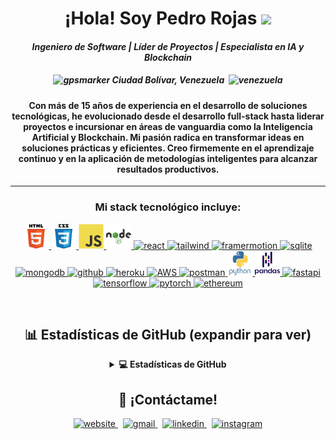 <h1 align="center">¡Hola! Soy Pedro Rojas <img src="https://media.giphy.com/media/hvRJCLFzcasrR4ia7z/giphy.gif" width="35"></h1>

<span align="center">
    <span>
        <h4 align="center"><em>Ingeniero de Software | Líder de Proyectos | Especialista en IA y Blockchain</em></h4>
        <h5 align="center">
            <em>
                <img valign="bottom" src="https://www.svgrepo.com/show/362123/map-marker.svg" alt="gpsmarker" width="16" height="16"/>
                <b>Ciudad Bolívar, Venezuela</b>&nbsp;
                <img valign="bottom" src="https://www.svgrepo.com/show/248930/venezuela.svg" alt="venezuela" width="16" height="16"/>
            </em>
        </h4>
    </span>

<h4 align="center">Con más de 15 años de experiencia en el desarrollo de soluciones tecnológicas, he evolucionado desde el desarrollo full-stack hasta liderar proyectos e incursionar en áreas de vanguardia como la Inteligencia Artificial y Blockchain. Mi pasión radica en transformar ideas en soluciones prácticas y eficientes. Creo firmemente en el aprendizaje continuo y en la aplicación de metodologías inteligentes para alcanzar resultados productivos.</h4>

<hr>
<h3 align="center">Mi stack tecnológico incluye:</h3>
<p align="center">
    <a href="https://www.w3.org/html/" target="_blank">
        <img src="https://raw.githubusercontent.com/devicons/devicon/master/icons/html5/html5-original-wordmark.svg" alt="html5" width="40" height="40"/>
    </a>
    <a href="https://www.w3schools.com/css/" target="_blank">
        <img src="https://raw.githubusercontent.com/devicons/devicon/master/icons/css3/css3-original-wordmark.svg" alt="css3" width="40" height="40"/>
    </a>
    <a href="https://developer.mozilla.org/en-US/docs/Web/JavaScript" target="_blank">
        <img src="https://raw.githubusercontent.com/devicons/devicon/master/icons/javascript/javascript-original.svg" alt="javascript" width="40" height="40"/>
    </a>
    <a href="https://nodejs.org" target="_blank">
        <img src="https://raw.githubusercontent.com/devicons/devicon/master/icons/nodejs/nodejs-original-wordmark.svg" alt="nodejs" width="40" height="40"/>
    </a>
    <a href="https://reactjs.org/" target="_blank">
        <img src="https://www.svgrepo.com/show/354259/react.svg" alt="react" width="40" height="40"/>
    </a>
    <a href="https://tailwindcss.com/" target="_blank">
        <img src="https://www.svgrepo.com/show/374118/tailwind.svg" alt="tailwind" width="40" height="40"/>
    </a>
    <a href="https://www.framer.com/motion/" target="_blank">
        <img src="https://www.svgrepo.com/show/361507/framer-logo.svg" alt="framermotion" width="40" height="40"/>
    </a>
    <a href="https://www.sqlite.org/index.html" target="_blank">
        <img src="https://www.vectorlogo.zone/logos/sqlite/sqlite-icon.svg" alt="sqlite" width="40" height="40"/>
    </a>
    <a href="https://mongodb.com/" target="_blank">
        <img src="https://www.svgrepo.com/show/331488/mongodb.svg" alt="mongodb" width="40" height="40"/>
    </a>
    <a href="https://github.com/kantar0" target="_blank">
        <img src="https://www.vectorlogo.zone/logos/github/github-tile.svg" alt="github" width="40" height="40"/>
    </a>
    <a href="https://heroku.com" target="_blank">
        <img src="https://www.vectorlogo.zone/logos/heroku/heroku-icon.svg" alt="heroku" width="40" height="40"/>
    </a>
    <a href="https://aws.amazon.com/" target="_blank">
        <img src="https://www.svgrepo.com/show/373458/aws.svg" alt="AWS" width="40" height="40"/>
    </a>
    <a href="https://www.postman.com/" target="_blank">
        <img src="https://www.vectorlogo.zone/logos/getpostman/getpostman-icon.svg" alt="postman" width="40" height="40"/>
    </a>
    <a href="https://www.python.org/" target="_blank">
        <img src="https://raw.githubusercontent.com/devicons/devicon/master/icons/python/python-original-wordmark.svg" alt="python" width="40" height="40"/>
    </a>
    <a href="https://pandas.pydata.org/" target="_blank">
        <img src="https://raw.githubusercontent.com/devicons/devicon/master/icons/pandas/pandas-original-wordmark.svg" alt="pandas" width="40" height="40"/>
    </a>
    <a href="https://fastapi.tiangolo.com/" target="_blank">
        <img src="https://fastapi.tiangolo.com/img/logo-margin.png" alt="fastapi" width="40" height="40"/>
    </a>
    <a href="https://www.tensorflow.org/" target="_blank">
        <img src="https://static-00.iconduck.com/assets.00/tensorflow-icon-1911x2048-1m2s54vn.png" alt="tensorflow" width="40" height="40"/>
    </a>
    <a href="https://pytorch.org/" target="_blank">
        <img src="https://static-00.iconduck.com/assets.00/pytorch-icon-1694x2048-jgwjy3ne.png" alt="pytorch" width="40" height="40"/>
    </a>
    <a href="https://ethereum.org/en/" target="_blank">
        <img src="https://png.pngtree.com/png-vector/20210522/ourmid/pngtree-vector-illustration-of-crytocurrency-ethereum-png-image_3314668.jpg" alt="ethereum" width="40" height="40"/>
    </a>
</p>
<br />

## 📊 Estadísticas de GitHub (expandir para ver)
<details>
    <summary><b>💻 Estadísticas de GitHub</b></summary>
    <br/>
    <p align="center">
        <img src="https://github-readme-stats.vercel.app/api?username=kantar0&show_icons=true&theme=dracula">
        <br />
        <br />
        <img src="https://github-readme-stats.vercel.app/api/top-langs/?username=kantar0&layout=compact&theme=dracula">
    </p>
</details>

## 📲 ¡Contáctame!
<p align="center">
    <a href="https://kantar0.dev/" target="_blank">
        <img src="https://kantar0.dev/media/web.svg" alt="website" width="40" height="40"/>
    </a>
    &nbsp;
    <a href="mailto:pedro@kantar0.dev" target="_blank">
        <img src="https://www.vectorlogo.zone/logos/gmail/gmail-icon.svg" alt="gmail" width="40" height="40"/>
    </a>
    &nbsp;
    <a href="https://www.linkedin.com/in/kantar0/" target="_blank">
        <img src="https://www.vectorlogo.zone/logos/linkedin/linkedin-icon.svg" alt="linkedin" width="40" height="40"/>
    </a>
    &nbsp;
    <a href="https://www.instagram.com/kantar0/" target="_blank">
        <img src="https://www.vectorlogo.zone/logos/instagram/instagram-icon.svg" alt="instagram" width="40" height="40"/>
    </a>

</p>

